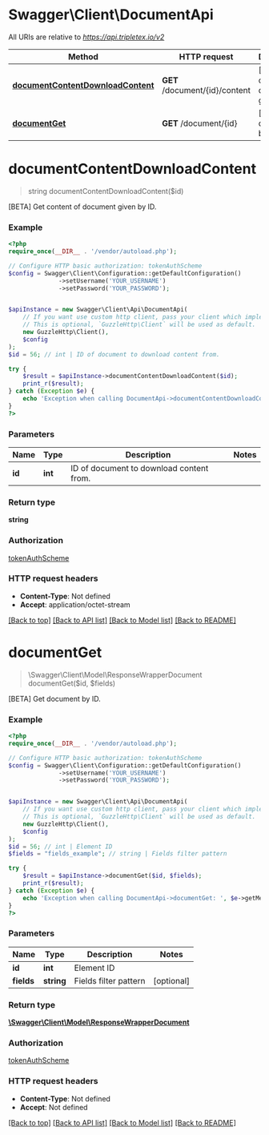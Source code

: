 # Swagger\Client\DocumentApi

All URIs are relative to *https://api.tripletex.io/v2*

Method | HTTP request | Description
------------- | ------------- | -------------
[**documentContentDownloadContent**](DocumentApi.md#documentContentDownloadContent) | **GET** /document/{id}/content | [BETA] Get content of document given by ID.
[**documentGet**](DocumentApi.md#documentGet) | **GET** /document/{id} | [BETA] Get document by ID.


# **documentContentDownloadContent**
> string documentContentDownloadContent($id)

[BETA] Get content of document given by ID.



### Example
```php
<?php
require_once(__DIR__ . '/vendor/autoload.php');

// Configure HTTP basic authorization: tokenAuthScheme
$config = Swagger\Client\Configuration::getDefaultConfiguration()
              ->setUsername('YOUR_USERNAME')
              ->setPassword('YOUR_PASSWORD');


$apiInstance = new Swagger\Client\Api\DocumentApi(
    // If you want use custom http client, pass your client which implements `GuzzleHttp\ClientInterface`.
    // This is optional, `GuzzleHttp\Client` will be used as default.
    new GuzzleHttp\Client(),
    $config
);
$id = 56; // int | ID of document to download content from.

try {
    $result = $apiInstance->documentContentDownloadContent($id);
    print_r($result);
} catch (Exception $e) {
    echo 'Exception when calling DocumentApi->documentContentDownloadContent: ', $e->getMessage(), PHP_EOL;
}
?>
```

### Parameters

Name | Type | Description  | Notes
------------- | ------------- | ------------- | -------------
 **id** | **int**| ID of document to download content from. |

### Return type

**string**

### Authorization

[tokenAuthScheme](../../README.md#tokenAuthScheme)

### HTTP request headers

 - **Content-Type**: Not defined
 - **Accept**: application/octet-stream

[[Back to top]](#) [[Back to API list]](../../README.md#documentation-for-api-endpoints) [[Back to Model list]](../../README.md#documentation-for-models) [[Back to README]](../../README.md)

# **documentGet**
> \Swagger\Client\Model\ResponseWrapperDocument documentGet($id, $fields)

[BETA] Get document by ID.



### Example
```php
<?php
require_once(__DIR__ . '/vendor/autoload.php');

// Configure HTTP basic authorization: tokenAuthScheme
$config = Swagger\Client\Configuration::getDefaultConfiguration()
              ->setUsername('YOUR_USERNAME')
              ->setPassword('YOUR_PASSWORD');


$apiInstance = new Swagger\Client\Api\DocumentApi(
    // If you want use custom http client, pass your client which implements `GuzzleHttp\ClientInterface`.
    // This is optional, `GuzzleHttp\Client` will be used as default.
    new GuzzleHttp\Client(),
    $config
);
$id = 56; // int | Element ID
$fields = "fields_example"; // string | Fields filter pattern

try {
    $result = $apiInstance->documentGet($id, $fields);
    print_r($result);
} catch (Exception $e) {
    echo 'Exception when calling DocumentApi->documentGet: ', $e->getMessage(), PHP_EOL;
}
?>
```

### Parameters

Name | Type | Description  | Notes
------------- | ------------- | ------------- | -------------
 **id** | **int**| Element ID |
 **fields** | **string**| Fields filter pattern | [optional]

### Return type

[**\Swagger\Client\Model\ResponseWrapperDocument**](../Model/ResponseWrapperDocument.md)

### Authorization

[tokenAuthScheme](../../README.md#tokenAuthScheme)

### HTTP request headers

 - **Content-Type**: Not defined
 - **Accept**: Not defined

[[Back to top]](#) [[Back to API list]](../../README.md#documentation-for-api-endpoints) [[Back to Model list]](../../README.md#documentation-for-models) [[Back to README]](../../README.md)

